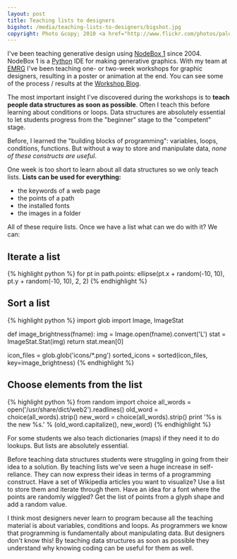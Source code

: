 ```yaml
---
layout: post
title: Teaching lists to designers
bigshot: /media/teaching-lists-to-designers/bigshot.jpg
copyright: Photo &copy; 2010 <a href="http://www.flickr.com/photos/paloetic/">Palo</a>.
---
```

I've been teaching generative design using [NodeBox 1](http://nodebox.net/) since 2004. NodeBox 1 is a [Python](http://www.python.org) IDE for making generative graphics. With my team at [EMRG](http://www.emrg.be/) I've been teaching one- or two-week workshops for graphic designers, resulting in a poster or animation at the end. You can see some of the process / results at the [Workshop Blog](http://workshops.nodebox.net/).

The most important insight I've discovered during the workshops is to **teach people data structures as soon as possible**. Often I teach this before learning about conditions or loops. Data structures are absolutely essential to let students progress from the "beginner" stage to the "competent" stage.

Before, I learned the "building blocks of programming": variables, loops, conditions, functions. But without a way to store and manipulate data, *none of these constructs are useful*.

One week is too short to learn about all data structures so we only teach lists. **Lists can be used for everything:**

- the keywords of a web page
- the points of a path
- the installed fonts
- the images in a folder

All of these require lists. Once we have a list what can we do with it? We can:

## Iterate a list
{% highlight python %}
for pt in path.points:
    ellipse(pt.x + random(-10, 10), pt.y + random(-10, 10), 2, 2)
{% endhighlight %}

## Sort a list

{% highlight python %}
import glob
import Image, ImageStat

def image_brightness(fname):
   img = Image.open(fname).convert('L')
   stat = ImageStat.Stat(img)
   return stat.mean[0]

icon_files = glob.glob('icons/*.png')
sorted_icons = sorted(icon_files, key=image_brightness)
{% endhighlight %}

## Choose elements from the list
     
{% highlight python %}
from random import choice
    all_words = open('/usr/share/dict/web2').readlines()
    old_word = choice(all_words).strip()
    new_word = choice(all_words).strip()
    print '%s is the new %s.' % (old_word.capitalize(), new_word)
{% endhighlight %}

For some students we also teach dictionaries (maps) if they need it to do lookups. But lists are absolutely essential.

Before teaching data structures students were struggling in going from their idea to a solution. By teaching lists we've seen a huge increase in self-reliance. They can now express their ideas in terms of a programming construct. Have a set of Wikipedia articles you want to visualize? Use a list to store them and iterate through them. Have an idea for a font where the points are randomly wiggled? Get the list of points from a glyph shape and add a random value.

I think most designers never learn to program because all the teaching material is about variables, conditions and loops. As programmers we know that programming is fundamentally about manipulating data. But designers don't know this! By teaching data structures as soon as possible they understand why knowing coding can be useful for them as well.